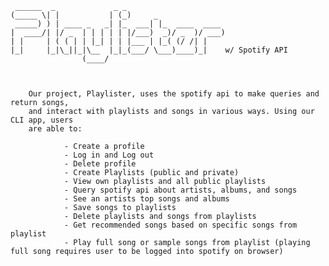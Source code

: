      ______  _             _ _                      
    (_____ \| |           | (_)     _               
     _____) ) | ____ _   _| |_  ___| |_  ____  ____ 
    |  ____/| |/ _  | | | | | |/___)  _)/ _  )/ ___)
    | |     | ( ( | | |_| | | |___ | |_( (/ /| |    
    |_|     |_|\_||_|\__  |_|_(___/ \___)____)_|    w/ Spotify API
                    (____/                                  
        
        
        
        Our project, Playlister, uses the spotify api to make queries and return songs, 
        and interact with playlists and songs in various ways. Using our CLI app, users 
        are able to:
                
                - Create a profile
                - Log in and Log out
                - Delete profile
                - Create Playlists (public and private)
                - View own playlists and all public playlists
                - Query spotify api about artists, albums, and songs
                - See an artists top songs and albums
                - Save songs to playlists
                - Delete playlists and songs from playlists
                - Get recommended songs based on specific songs from playlist
                - Play full song or sample songs from playlist (playing full song requires user to be logged into spotify on browser)
